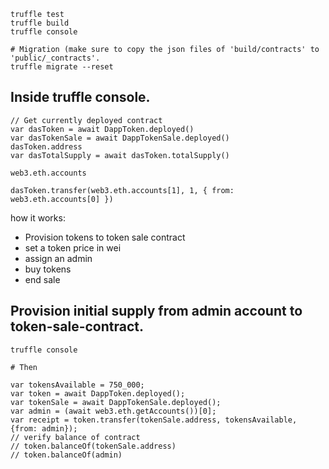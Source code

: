 

```
truffle test
truffle build
truffle console

# Migration (make sure to copy the json files of 'build/contracts' to 'public/_contracts'.
truffle migrate --reset
```

## Inside truffle console.

```
// Get currently deployed contract
var dasToken = await DappToken.deployed()
var dasTokenSale = await DappTokenSale.deployed()
dasToken.address
var dasTotalSupply = await dasToken.totalSupply()
```

```
web3.eth.accounts

dasToken.transfer(web3.eth.accounts[1], 1, { from: web3.eth.accounts[0] })
```


how it works:
- Provision tokens to token sale contract
- set a token price in wei
- assign an admin
- buy tokens
- end sale

## Provision initial supply from admin account to token-sale-contract.

```shell
truffle console

# Then

var tokensAvailable = 750_000;
var token = await DappToken.deployed();
var tokenSale = await DappTokenSale.deployed();
var admin = (await web3.eth.getAccounts())[0];
var receipt = token.transfer(tokenSale.address, tokensAvailable, {from: admin});
// verify balance of contract
// token.balanceOf(tokenSale.address)
// token.balanceOf(admin)
```